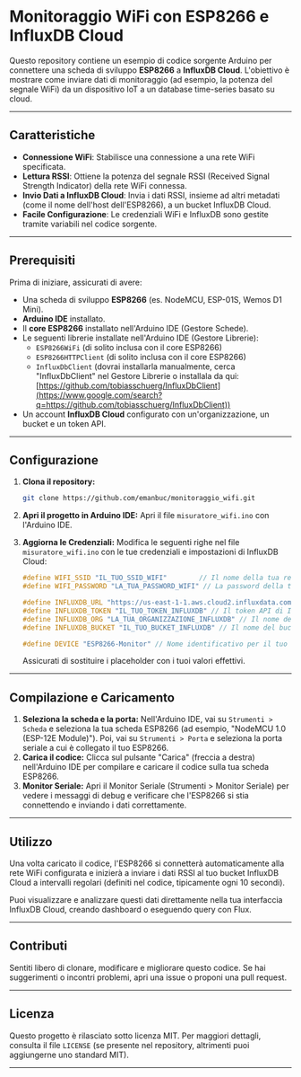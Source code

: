 # Monitoraggio WiFi con ESP8266 e InfluxDB Cloud

Questo repository contiene un esempio di codice sorgente Arduino per connettere una scheda di sviluppo **ESP8266** a **InfluxDB Cloud**. L'obiettivo è mostrare come inviare dati di monitoraggio (ad esempio, la potenza del segnale WiFi) da un dispositivo IoT a un database time-series basato su cloud.

-----

## Caratteristiche

  * **Connessione WiFi**: Stabilisce una connessione a una rete WiFi specificata.
  * **Lettura RSSI**: Ottiene la potenza del segnale RSSI (Received Signal Strength Indicator) della rete WiFi connessa.
  * **Invio Dati a InfluxDB Cloud**: Invia i dati RSSI, insieme ad altri metadati (come il nome dell'host dell'ESP8266), a un bucket InfluxDB Cloud.
  * **Facile Configurazione**: Le credenziali WiFi e InfluxDB sono gestite tramite variabili nel codice sorgente.

-----

## Prerequisiti

Prima di iniziare, assicurati di avere:

  * Una scheda di sviluppo **ESP8266** (es. NodeMCU, ESP-01S, Wemos D1 Mini).
  * **Arduino IDE** installato.
  * Il **core ESP8266** installato nell'Arduino IDE (Gestore Schede).
  * Le seguenti librerie installate nell'Arduino IDE (Gestore Librerie):
      * `ESP8266WiFi` (di solito inclusa con il core ESP8266)
      * `ESP8266HTTPClient` (di solito inclusa con il core ESP8266)
      * `InfluxDbClient` (dovrai installarla manualmente, cerca "InfluxDbClient" nel Gestore Librerie o installala da qui: [https://github.com/tobiasschuerg/InfluxDbClient](https://www.google.com/search?q=https://github.com/tobiasschuerg/InfluxDbClient))
  * Un account **InfluxDB Cloud** configurato con un'organizzazione, un bucket e un token API.

-----

## Configurazione

1.  **Clona il repository:**

    ```bash
    git clone https://github.com/emanbuc/monitoraggio_wifi.git
    ```

2.  **Apri il progetto in Arduino IDE:** Apri il file `misuratore_wifi.ino` con l'Arduino IDE.

3.  **Aggiorna le Credenziali:** Modifica le seguenti righe nel file `misuratore_wifi.ino` con le tue credenziali e impostazioni di InfluxDB Cloud:

    ```cpp
    #define WIFI_SSID "IL_TUO_SSID_WIFI"        // Il nome della tua rete WiFi
    #define WIFI_PASSWORD "LA_TUA_PASSWORD_WIFI" // La password della tua rete WiFi

    #define INFLUXDB_URL "https://us-east-1-1.aws.cloud2.influxdata.com" // L'URL della tua istanza InfluxDB Cloud
    #define INFLUXDB_TOKEN "IL_TUO_TOKEN_INFLUXDB" // Il token API di InfluxDB
    #define INFLUXDB_ORG "LA_TUA_ORGANIZZAZIONE_INFLUXDB" // Il nome della tua organizzazione InfluxDB
    #define INFLUXDB_BUCKET "IL_TUO_BUCKET_INFLUXDB" // Il nome del bucket InfluxDB dove verranno salvati i dati

    #define DEVICE "ESP8266-Monitor" // Nome identificativo per il tuo dispositivo
    ```

    Assicurati di sostituire i placeholder con i tuoi valori effettivi.

-----

## Compilazione e Caricamento

1.  **Seleziona la scheda e la porta:** Nell'Arduino IDE, vai su `Strumenti > Scheda` e seleziona la tua scheda ESP8266 (ad esempio, "NodeMCU 1.0 (ESP-12E Module)"). Poi, vai su `Strumenti > Porta` e seleziona la porta seriale a cui è collegato il tuo ESP8266.
2.  **Carica il codice:** Clicca sul pulsante "Carica" (freccia a destra) nell'Arduino IDE per compilare e caricare il codice sulla tua scheda ESP8266.
3.  **Monitor Seriale:** Apri il Monitor Seriale (Strumenti \> Monitor Seriale) per vedere i messaggi di debug e verificare che l'ESP8266 si stia connettendo e inviando i dati correttamente.

-----

## Utilizzo

Una volta caricato il codice, l'ESP8266 si connetterà automaticamente alla rete WiFi configurata e inizierà a inviare i dati RSSI al tuo bucket InfluxDB Cloud a intervalli regolari (definiti nel codice, tipicamente ogni 10 secondi).

Puoi visualizzare e analizzare questi dati direttamente nella tua interfaccia InfluxDB Cloud, creando dashboard o eseguendo query con Flux.

-----

## Contributi

Sentiti libero di clonare, modificare e migliorare questo codice. Se hai suggerimenti o incontri problemi, apri una issue o proponi una pull request.

-----

## Licenza

Questo progetto è rilasciato sotto licenza MIT. Per maggiori dettagli, consulta il file `LICENSE` (se presente nel repository, altrimenti puoi aggiungerne uno standard MIT).

-----
